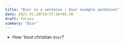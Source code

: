 ```yaml
---
title: "Dior in a sentence | Dior example sentences"
date: 2021-01-20T19:57:50+05:30
draft: falses
summary: "Dior"
---
```

- How 'bout christian `dior`?
                 

